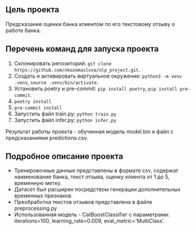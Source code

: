 ## Цель проекта
Предсказание оценки банка клиентом по его текстовому отзыву о работе банка. 

## Перечень команд для запуска проекта 
1. Склонировать репозиторий: `git clone https://github.com/nkozemaslova/nlp_project.git`.
2. Создать и активировать виртуальное окружение: `python3 -m venv .venv`, `source .venv/bin/activate`.
3. Установить poetry и pre-commit: `pip install poetry`, `pip install pre-commit`.
4. `poetry install`
5. `pre-commit install`
6. Запустить файл train.py: `python train.py`
7. Запустить файл infer.py: `python infer.py`

Результат работы проекта - обученная модель model.bin и файл с предсказаниями predictions.csv. 

## Подробное описание проекта 
- Тренировочные данные представлены в формате csv, содержат наименование банка, текст отзыва, оценку клиента от 1 до 5, временную метку. 
- Датасет был расширен посредством генерации дополнительных временных признаков.
- Преобработка текстов отзывов представлена в файле preprocessing.py
- Использованная модель - CatBoostClassifier с параметрами: iterations=100, learning_rate=0.009, eval_metric='MultiClass'.

